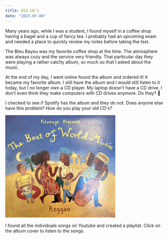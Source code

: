 ```yaml
---
title: Old CD's
date: "2023-07-04"
---
```


Many years ago, while I was a student, I found myself in a coffee shop having a bagel and a cup of fancy tea.  I probably had an upcoming exam and needed a place to quickly review my notes before taking the test.

The Bleu Bayou was my favorite coffee shop at the time.  The atmosphere was always cozy and the service very friendly. That particular day they were playing a rather catchy album, so much so that I asked about the music.

At the end of my day, I went online found the album and ordered it! It became my favorite album. I still have the album and I would still listen to it today, but I no longer own a CD player. My laptop doesn’t have a CD drive. I don’t even think they make computers with CD drives anymore. Do they? 🤔

I checked to see if Spotify has the album and they do not. Does anyone else have this problem? How do you play your old CD's? 

<a href="https://www.youtube.com/playlist?list=PLV_wQztrpwPLklTTwEW9Vz4DlEXXU7P1G"><img src="/static/img/IMG_Putumayo.jpg" width="350"></a>  

I found all the individuals songs on Youtube and created a playlist. Click on the album cover to listen to the songs. 